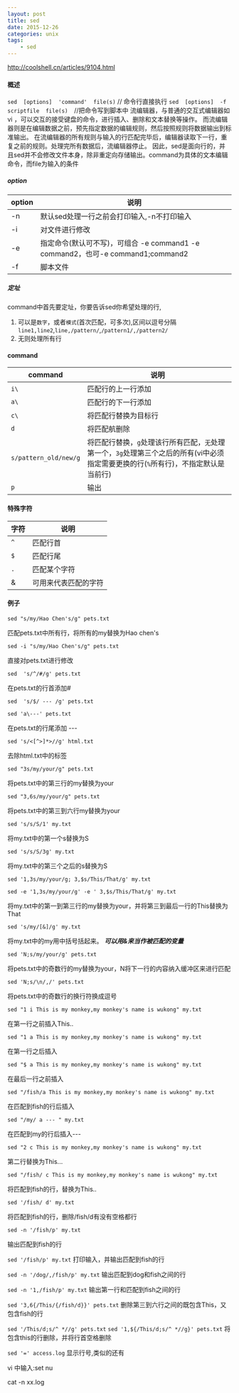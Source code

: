 ```yaml
---
layout: post
title: sed
date: 2015-12-26
categories: unix
tags:
    - sed
---
```


http://coolshell.cn/articles/9104.html

#### 概述
`sed  [options]  'command'  file(s)` // 命令行直接执行
`sed  [options]  -f scriptfile  file(s)`　//把命令写到脚本中
流编辑器，与普通的交互式编辑器如vi ，可以交互的接受键盘的命令，进行插入、删除和文本替换等操作。
而流编辑器则是在编辑数据之前，预先指定数据的编辑规则，然后按照规则将数据输出到标准输出。
在流编辑器的所有规则与输入的行匹配完毕后，编辑器读取下一行，重复之前的规则。处理完所有数据后，流编辑器停止。
因此，sed是面向行的，并且sed并不会修改文件本身，除非重定向存储输出。command为具体的文本编辑命令，而file为输入的条件

##### option

|option|说明|
|-|-|
|-n|默认sed处理一行之前会打印输入,-n不打印输入|
|-i|对文件进行修改|
|-e|指定命令(默认可不写)，可组合 -e command1 -e command2，也可-e command1;command2|
|-f|脚本文件|

##### 定址

command中首先要定址，你要告诉sed你希望处理的行,

1.  可以是`数字`，或者`模式`(首次匹配，可多次),区间以逗号分隔`line1,line2`,`line,/pattern/`,`/pattern1/,/pattern2/`
2.  无则处理所有行

#### command

|command|说明|
|-|-|
|`i\`　|匹配行的上一行添加|
|`a\`|匹配行的下一行添加|
|`c\`　|将匹配行替换为目标行|
|`d`|将匹配航删除|
|`s/pattern_old/new/g`|将匹配行替换，`g`处理该行所有匹配，`无`处理第一个，`3g`处理第三个之后的所有(vi中必须指定需要更换的行(`%`所有行)，不指定默认是当前行)|
|`p`|输出|

#### 特殊字符

|字符|说明|
|-|-|
|`^`|匹配行首|
|`$`|匹配行尾|
|`.`|匹配某个字符|
|&|可用来代表匹配的字符|

#### 例子
`sed "s/my/Hao Chen's/g" pets.txt`

匹配pets.txt中所有行，将所有的my替换为Hao chen's

`sed -i "s/my/Hao Chen's/g" pets.txt`

直接对pets.txt进行修改

`sed  's/^/#/g' pets.txt`

在pets.txt的行首添加#

`sed  's/$/ --- /g' pets.txt`

`sed 'a\---' pets.txt`

在pets.txt的行尾添加 ---

`sed 's/<[^>]*>//g' html.txt`

去除html.txt中的标签

`sed "3s/my/your/g" pets.txt`

将pets.txt中的第三行的my替换为your

`sed "3,6s/my/your/g" pets.txt`

将pets.txt中的第三到六行my替换为your

`sed 's/s/S/1' my.txt`

将my.txt中的第一个s替换为S

`sed 's/s/S/3g' my.txt`

将my.txt中的第三个之后的s替换为S

`sed '1,3s/my/your/g; 3,$s/This/That/g' my.txt`

`sed -e '1,3s/my/your/g' -e ' 3,$s/This/That/g' my.txt`

将my.txt中的第一到第三行的my替换为your，并将第三到最后一行的This替换为That

`sed 's/my/[&]/g' my.txt`

将my.txt中的my用中括号括起来。 ***可以用&来当作被匹配的变量***

`sed 'N;s/my/your/g' pets.txt`

将pets.txt中的奇数行的my替换为your，N将下一行的内容纳入缓冲区来进行匹配

`sed 'N;s/\n/,/' pets.txt`

将pets.txt中的奇数行的换行符换成逗号

`sed "1 i This is my monkey,my monkey's name is wukong" my.txt`

在第一行之前插入This..

`sed "1 a This is my monkey,my monkey's name is wukong" my.txt`

在第一行之后插入

`sed "$ a This is my monkey,my monkey's name is wukong" my.txt`

在最后一行之前插入

`sed "/fish/a This is my monkey,my monkey's name is wukong" my.txt`

在匹配到fish的行后插入

`sed "/my/ a --- " my.txt`

在匹配到my的行后插入---

`sed "2 c This is my monkey,my monkey's name is wukong" my.txt`

第二行替换为This...

`sed "/fish/ c This is my monkey,my monkey's name is wukong" my.txt`

将匹配到fish的行，替换为This..

`sed '/fish/ d' my.txt`

将匹配到fish的行，删除/fish/d有没有空格都行

`sed -n '/fish/p' my.txt`

输出匹配到fish的行

`sed '/fish/p' my.txt`
打印输入，并输出匹配到fish的行

`sed -n '/dog/,/fish/p' my.txt`
输出匹配到dog和fish之间的行

`sed -n '1,/fish/p' my.txt`
输出第一行和匹配到fish之间的行

`sed '3,6{/This/{/fish/d}}' pets.txt`
删除第三到六行之间的既包含This，又包含fish的行

`sed '/This/d;s/^ *//g' pets.txt`
`sed '1,${/This/d;s/^ *//g}' pets.txt`
将包含this的行删除，并将行首空格删除

`sed '=' access.log`
显示行号,类似的还有

vi 中输入:set nu

cat -n xx.log
